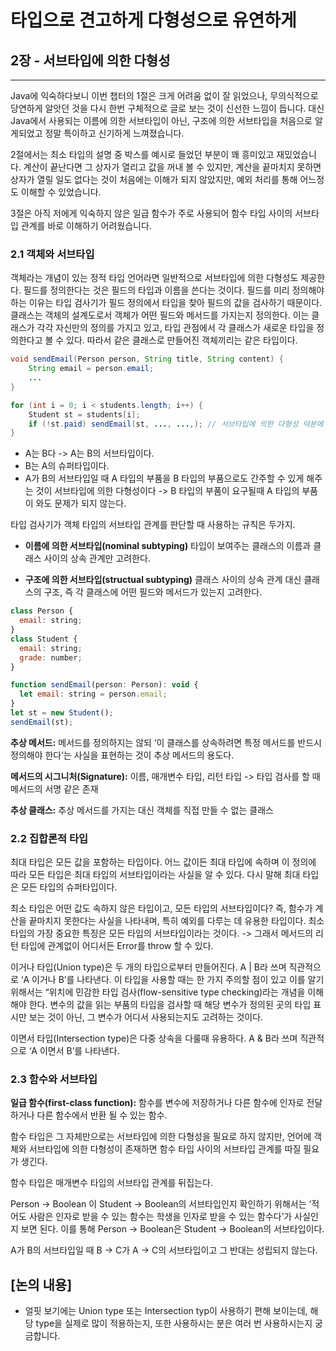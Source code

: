 # 타입으로 견고하게 다형성으로 유연하게

## 2장 - 서브타입에 의한 다형성

---

Java에 익숙하다보니 이번 챕터의 1절은 크게 어려움 없이 잘 읽었으나, 무의식적으로 당연하게 알앗던 것을 다시 한번 구체적으로 글로 보는 것이 신선한 느낌이 듭니다.
대신 Java에서 사용되는 이름에 의한 서브타입이 아닌, 구조에 의한 서브타입을 처음으로 알게되었고 정말 특이하고 신기하게 느껴졌습니다.

2절에서는 최소 타입의 설명 중 박스를 예시로 들었던 부분이 꽤 흥미있고 재밌었습니다.
계산이 끝난다면 그 상자가 열리고 값을 꺼내 볼 수 있지만, 계산을 끝마치지 못하면 상자가 열릴 일도 없다는 것이 처음에는 이해가 되지 않았지만, 예외 처리를 통해 어느정도 이해할 수 있었습니다.

3절은 아직 저에게 익숙하지 않은 일급 함수가 주로 사용되어 함수 타입 사이의 서브타입 관계를 바로 이해하기 어려웠습니다.

### 2.1 객체와 서브타입

객체라는 개념이 있는 정적 타입 언어라면 일반적으로 서브타입에 의한 다형성도 제공한다.
필드를 정의한다는 것은 필드의 타입과 이름을 쓴다는 것이다.
필드를 미리 정의해야 하는 이유는 타입 검사기가 필드 정의에서 타입을 찾아 필드의 값을 검사하기 때문이다.
클래스는 객체의 설계도로서 객체가 어떤 필드와 메서드를 가지는지 정의한다.
이는 클래스가 각각 자신만의 정의를 가지고 있고, 타입 관점에서 각 클래스가 새로운 타입을 정의한다고 볼 수 있다.
따라서 같은 클래스로 만들어진 객체끼리는 같은 타입이다.

```java
void sendEmail(Person person, String title, String content) {
	String email = person.email;
	...
}

for (int i = 0; i < students.length; i++) {
	Student st = students[i];
	if (!st.paid) sendEmail(st, ..., ...,); // 서브타입에 의한 다형성 덕분에 통과
}
```

- A는 B다 -> A는 B의 서브타입이다.
- B는 A의 슈퍼타입이다.
- A가 B의 서브타입일 때 A 타입의 부품을 B 타입의 부품으로도 간주할 수 있게 해주는 것이 서브타입에 의한 다형성이다 -> B 타입의 부품이 요구될때 A 타입의 부품이 와도 문제가 되지 않는다.

타입 검사기가 객체 타입의 서브타입 관계를 판단할 때 사용하는 규칙은 두가지.

- **이름에 의한 서브타입(nominal subtyping)**
  타입이 보여주는 클래스의 이름과 클래스 사이의 상속 관계만 고려한다.

- **구조에 의한 서브타입(structual subtyping)**
  클래스 사이의 상속 관계 대신 클래스의 구조, 즉 각 클래스에 어떤 필드와 메서드가 있는지 고려한다.

```javascript
class Person {
  email: string;
}
class Student {
  email: string;
  grade: number;
}

function sendEmail(person: Person): void {
  let email: string = person.email;
}
let st = new Student();
sendEmail(st);
```

**추상 메서드:** 메서드를 정의하지는 않되 ‘이 클래스를 상속하려면 특정 메서드를 반드시 정의해야 한다’는 사실을 표현하는 것이 추상 메서드의 용도다.

**메서드의 시그니처(Signature):** 이름, 매개변수 타입, 리턴 타입 -> 타입 검사를 할 때 메서드의 서명 같은 존재

**추상 클래스:** 추상 메서드를 가지는 대신 객체를 직접 만들 수 없는 클래스

### 2.2 집합론적 타입

최대 타입은 모든 값을 포함하는 타입이다.
어느 값이든 최대 타입에 속하며 이 정의에 따라 모든 타입은 최대 타입의 서브타입이라는 사실을 알 수 있다.
다시 말해 최대 타입은 모든 타입의 슈퍼타입이다.

최소 타입은 어떤 값도 속하지 않은 타입이고, 모든 타입의 서브타입이다?
즉, 함수가 계산을 끝마치지 못한다는 사실을 나타내며, 특히 예외를 다루는 데 유용한 타입이다.
최소 타입의 가장 중요한 특징은 모든 타입의 서브타입이라는 것이다. -> 그래서 메서드의 리턴 타입에 관계없이 어디서든 Error를 throw 할 수 있다.

이거나 타입(Union type)은 두 개의 타입으로부터 만들어진다.
A | B라 쓰며 직관적으로 ‘A 이거나 B’를 나타낸다.
이 타입을 사용할 때는 한 가지 주의할 점이 있고 이를 알기 위해서는 “위치에 민감한 타입 검사(flow-sensitive type checking)라는 개념을 이해해야 한다.
변수의 값을 읽는 부품의 타입을 검사할 때 해당 변수가 정의된 곳의 타입 표시만 보는 것이 아닌, 그 변수가 어디서 사용되는지도 고려하는 것이다.

이면서 타입(Intersection type)은 다중 상속을 다룰때 유용하다.
A & B라 쓰며 직관적으로 ‘A 이면서 B’를 나타낸다.

### 2.3 함수와 서브타입

**일급 함수(first-class function):** 함수를 변수에 저장하거나 다른 함수에 인자로 전달하거나 다른 함수에서 반환 될 수 있는 함수.

함수 타입은 그 자체만으로는 서브타입에 의한 다형성을 필요로 하지 않지만, 언어에 객체와 서브타입에 의한 다형성이 존재하면 함수 타입 사이의 서브타입 관계를 따질 필요가 생긴다.

함수 타입은 매개변수 타입의 서브타입 관계를 뒤집는다.

Person -> Boolean 이 Student -> Boolean의 서브타입인지 확인하기 위해서는 ‘적어도 사람은 인자로 받을 수 있는 함수는 학생을 인자로 받을 수 있는 함수다’가 사실인지 보면 된다.
이를 통해 Person -> Boolean은 Student -> Boolean의 서브타입이다.

A가 B의 서브타입일 때 B -> C가 A -> C의 서브타입이고 그 반대는 성립되지 않는다.

## [논의 내용]

- 얼핏 보기에는 Union type 또는 Intersection typ이 사용하기 편해 보이는데, 해당 type을 실제로 많이 적용하는지, 또한 사용하시는 분은 여러 번 사용하시는지 궁금합니다.
